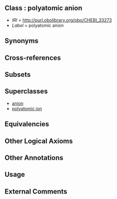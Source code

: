 
## Class : polyatomic anion

 * *IRI* = http://purl.obolibrary.org/obo/CHEBI_33273
 * *Label* = polyatomic anion

## Synonyms


## Cross-references


## Subsets


## Superclasses

 * [anion](../../CHEBI/63/CHEBI_22563.md)
 * [polyatomic ion](../../CHEBI/58/CHEBI_36358.md)

## Equivalencies


## Other Logical Axioms


## Other Annotations


## Usage


## External Comments

